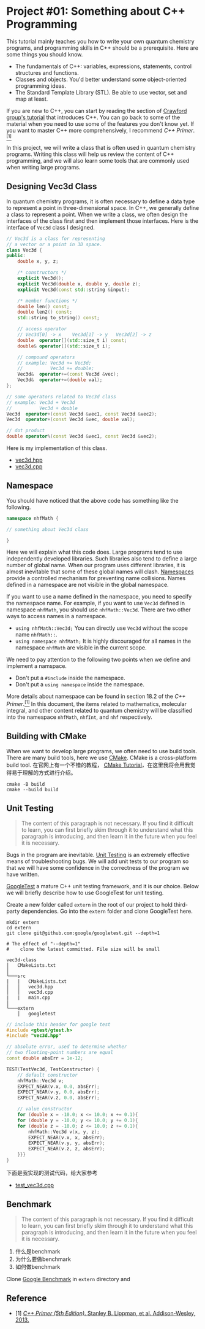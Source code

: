 # Project #01: Something about C++ Programming

This tutorial mainly teaches you how to write your own quantum chemistry programs, and programming skills in C++ should be a prerequisite. Here are some things you should know.

* The fundamentals of C++: variables, expressions, statements, control structures and functions.
* Classes and objects. You'd better understand some object-oriented programming ideas.
* The Standard Template Library (STL). Be able to use vector, set and map at least.

If you are new to C++, you can start by reading the section of [Crawford group's tutorial](https://github.com/CrawfordGroup/ProgrammingProjects#c-programming-tutorial-in-chemistry) that introduces C++. You can go back to some of the material when you need to use some of the features you don't know yet. If you want to master C++ more comprehensively, I recommend *C++ Primer*.[<sup>[1]</sup>](#ref1)

In this project, we will write a class that is often used in quantum chemistry programs. Writing this class will help us review the content of C++ programming, and we will also learn some tools that are commonly used when writing large programs.

## Designing Vec3d Class

In quantum chemistry programs, it is often necessary to define a data type to represent a point in three-dimensional space. In C++, we generally define a class to represent a point. When we write a class, we often design the interfaces of the class first and then implement those interfaces. Here is the interface of `Vec3d` class I designed.

```c++
// Vec3d is a class for representing
// a vector or a point in 3D space.
class Vec3d {
public:
    double x, y, z;

    /* constructors */
    explicit Vec3d();
    explicit Vec3d(double x, double y, double z);
    explicit Vec3d(const std::string &input);

    /* member functions */
    double len() const;
    double len2() const;
    std::string to_string() const;

    // access operator
    // Vec3d[0] -> x    Vec3d[1] -> y   Vec3d[2] -> z
    double  operator[](std::size_t i) const;
    double& operator[](std::size_t i);

    // compound operators
    // example: Vec3d += Vec3d;
    //          Vec3d += double;
    Vec3d&  operator+=(const Vec3d &vec);
    Vec3d&  operator+=(double val);
};

// some operators related to Vec3d class
// example: Vec3d + Vec3d
//          Vec3d + double
Vec3d  operator+(const Vec3d &vec1, const Vec3d &vec2);
Vec3d  operator+(const Vec3d &vec, double val);

// dot product
double operator%(const Vec3d &vec1, const Vec3d &vec2);
```

Here is my implementation of this class.
* [vec3d.hpp](https://github.com/rudin-jiang/QuantumChemistryCpp/blob/master/Project%2301/vec3d-class/src/vec3d.hpp)
* [vec3d.cpp](https://github.com/rudin-jiang/QuantumChemistryCpp/blob/master/Project%2301/vec3d-class/src/vec3d.cpp)

## Namespace

You should have noticed that the above code has something like the following.

```c++
namespace nhfMath {

// something about Vec3d class

}
```

Here we will explain what this code does. Large programs tend to use independently developed libraries. Such libraries also tend to define a large number of global name. When our program uses different libraries, it is almost inevitable that some of these global names will clash. [Namespaces](https://en.cppreference.com/w/cpp/language/namespace) provide a controlled mechanism for preventing name collisions. Names defined in a namespace are not visible in the global namespace.

If you want to use a name defined in the namespace, you need to specify the namespace name. For example, if you want to use `Vec3d` defined in namespace `nhfMath`, you should use `nhfMath::Vec3d`. There are two other ways to access names in a namespace.

* `using nhfMath::Vec3d;` You can directly use `Vec3d` without the scope name `nhfMath::`.
* `using namespace nhfMath;` It is highly discouraged for all names in the namespace `nhfMath` are visible in the current scope.

We need to pay attention to the following two points when we define and implement a namspace.
* Don't put a `#include` inside the namespace.
* Don't put a `using namespace` inside the namespace.

More details about namespace can be found in section 18.2 of the *C++ Primer*.[<sup>[1]</sup>](#ref1) In this document, the items related to mathematics, molecular integral, and other content related to quantum chemistry will be classified into the namespace `nhfMath`, `nhfInt`, and `nhf` respectively.

## Building with CMake

When we want to develop large programs, we often need to use build tools. There are many build tools, here we use [CMake](https://cmake.org). CMake is a cross-platform build tool. 在官网上有一个不错的教程， [CMake Tutorial](https://cmake.org/cmake/help/latest/guide/tutorial/index.html)，在这里我将会用我觉得易于理解的方式进行介绍。







```shell
cmake -B build 
cmake --build build
```


## Unit Testing

> The content of this paragraph is not necessary. If you find it difficult to learn, you can first briefly skim through it to understand what this paragraph is introducing, and then learn it in the future when you feel it is necessary.

Bugs in the program are inevitable. [Unit Testing](https://en.wikipedia.org/wiki/Unit_testing) is an extremely effective means of troubleshooting bugs. We will add unit tests to our program so that we will have some confidence in the correctness of the program we have written.

[GoogleTest](https://github.com/google/googletest) a mature C++ unit testing framework, and it is our choice. Below we will briefly describe how to use GoogleTest for unit testing.

Create a new folder called `extern` in the root of our project to hold third-party dependencies. Go into the `extern` folder and clone GoogleTest here.

```shell
mkdir extern
cd extern
git clone git@github.com:google/googletest.git --depth=1

# The effect of "--depth=1"
#    clone the latest committed. File size will be small
```

```
vec3d-class
│   CMakeLists.txt
│
└───src
|   |   CMakeLists.txt
│   │   vec3d.hpp
│   │   vec3d.cpp
|   |   main.cpp
│   
└───extern
    │   googletest
```





```c++
// include this header for google test
#include <gtest/gtest.h>
#include "vec3d.hpp"

// absolute error, used to determine whether 
// two floating-point numbers are equal
const double absErr = 1e-12;

TEST(TestVec3d, TestConstructor) {
    // default constructor
    nhfMath::Vec3d v;
    EXPECT_NEAR(v.x, 0.0, absErr);
    EXPECT_NEAR(v.y, 0.0, absErr);
    EXPECT_NEAR(v.z, 0.0, absErr);

    // value constructor
    for (double x = -10.0; x <= 10.0; x += 0.1){
    for (double y = -10.0; y <= 10.0; y += 0.1){
    for (double z = -10.0; z <= 10.0; z += 0.1){
        nhfMath::Vec3d v(x, y, z);
        EXPECT_NEAR(v.x, x, absErr);
        EXPECT_NEAR(v.y, y, absErr);
        EXPECT_NEAR(v.z, z, absErr);
    }}}
}
```

下面是我实现的测试代码，给大家参考

* [test_vec3d.cpp](https://github.com/rudin-jiang/QuantumChemistryCpp/blob/master/Project%2301/vec3d-class/test/test_vec3d.cpp)


## Benchmark

> The content of this paragraph is not necessary. If you find it difficult to learn, you can first briefly skim through it to understand what this paragraph is introducing, and then learn it in the future when you feel it is necessary.


1. 什么是benchmark
2. 为什么要做benchmark
3. 如何做benchmark


Clone [Google Benchmark](https://github.com/google/benchmark) in `extern` directory and 


## Reference

* <a id="ref1"></a> [1] [*C++ Primer (5th Edition)*. Stanley B. Lippman, et al. Addison-Wesley, 2013.](https://www.amazon.com/Primer-5th-Stanley-B-Lippman/dp/0321714113)